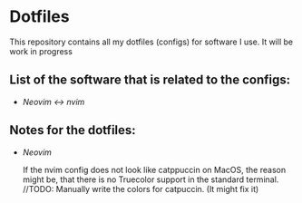# Dotfiles
This repository contains all my dotfiles (configs) for software I use.
It will be work in progress


## List of the software that is related to the configs:
- *Neovim <-> nvim*


## Notes for the dotfiles:

- *Neovim*

  If the nvim config does not look like catppuccin on MacOS, the reason might be, that there is no Truecolor support in the standard terminal. //TODO: Manually write the colors for catpuccin. (It might fix it)
